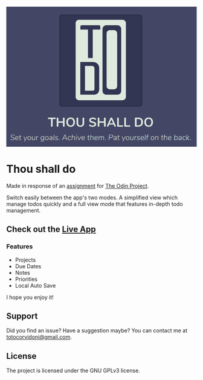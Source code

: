 
![Set your goal. Achieve Them. Pat yourself on the back.](/cover.png)

# Thou shall do

Made in response of an [assignment](https://www.theodinproject.com/courses/javascript/lessons/todo-list) for [The Odin Project](https://www.theodinproject.com/).

Switch easily between the app's two modes. A simplified view which manage todos quickly and a full view mode that features in-depth todo management.

## Check out the [Live App](https://totocorvidoni.github.io/todo-vue/)

### Features

- Projects
- Due Dates
- Notes
- Priorities
- Local Auto Save

I hope you enjoy it!

## Support

Did you find an issue? Have a suggestion maybe? You can contact me at [totocorvidoni@gmail.com](mailto:totocorvidoni@gmail.com).

## License

The project is licensed under the GNU GPLv3 license.
